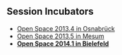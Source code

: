Session Incubators
------------------

- [Open Space 2013.4 in Osnabrück](http://www.softwerkskammer.org/wiki/socramob/Open-Space-2013-4-Session-Incubator)
- [Open Space 2013.5 in Mesum](http://www.softwerkskammer.org/wiki/socramob/Open-Space-2013-5-Session-Incubator)
- **[Open Space 2014.1 in Bielefeld](http://www.softwerkskammer.org/wiki/socramob/Open-Space-2014-1-Session-Incubator)**